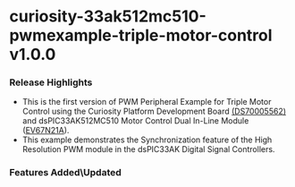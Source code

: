 # curiosity-33ak512mc510-pwmexample-triple-motor-control v1.0.0
### Release Highlights
- This is the first version of PWM Peripheral Example for Triple Motor Control using the Curiosity Platform Development Board [(DS70005562)](https://ww1.microchip.com/downloads/aemDocuments/documents/MCU16/ProductDocuments/UserGuides/Curiosity-Platform-Development-Board-Users-Guide-DS70005562.pdf) and dsPIC33AK512MC510 Motor Control Dual In-Line Module ([EV67N21A](https://www.microchip.com/en-us/development-tool/ev67n21a)).
- This example demonstrates the Synchronization feature of the High Resolution PWM module in the dsPIC33AK Digital Signal Controllers.



### Features Added\Updated



